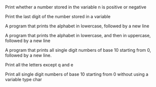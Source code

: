 Print whether a number stored in the variable n is positive or negative

Print the last digit of the number stored in a variable 

A program that prints the alphabet in lowercase, followed by a new line

A program that prints the alphabet in lowercase, and then in uppercase, followed by a new line

A program that prints all single digit numbers of base 10 starting from 0, followed by a new line.

Print all the letters except q and e

Print all single digit numbers of base 10 starting from 0 without using a variable type char

